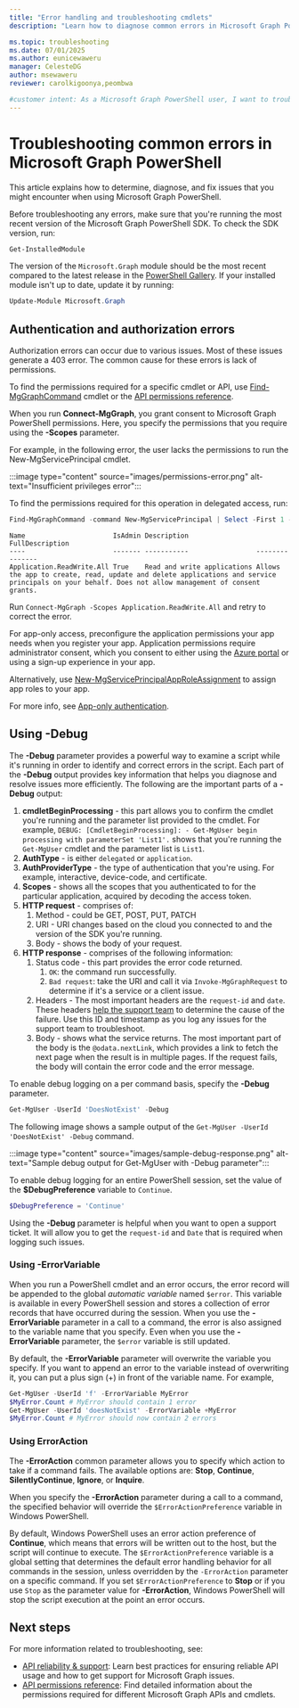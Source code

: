 ```yaml
---
title: "Error handling and troubleshooting cmdlets"
description: "Learn how to diagnose common errors in Microsoft Graph PowerShell"

ms.topic: troubleshooting
ms.date: 07/01/2025
ms.author: eunicewaweru
manager: CelesteDG
author: msewaweru
reviewer: carolkigoonya,peombwa

#customer intent: As a Microsoft Graph PowerShell user, I want to troubleshoot and fix common errors, so that I can ensure the smooth operation of my scripts and commands.
---
```


# Troubleshooting common errors in Microsoft Graph PowerShell

This article explains how to determine, diagnose, and fix issues that you might encounter when using Microsoft Graph PowerShell.

Before troubleshooting any errors, make sure that you're running the most recent version of the Microsoft Graph PowerShell SDK. To check the SDK version, run:

```powershell
Get-InstalledModule
```

The version of the `Microsoft.Graph` module should be the most recent compared to the latest release in the [PowerShell Gallery](https://www.powershellgallery.com/packages/Microsoft.Graph). If your installed module isn't up to date, update it by running:

```powerShell
Update-Module Microsoft.Graph
```

## Authentication and authorization errors

Authorization errors can occur due to various issues. Most of these issues generate a 403 error. The common cause for these errors is lack of permissions.

To find the permissions required for a specific cmdlet or API, use [Find-MgGraphCommand](find-mg-graph-command.md) cmdlet or the [API permissions reference](/graph/permissions-reference).

When you run **Connect-MgGraph**, you grant consent to Microsoft Graph PowerShell permissions. Here, you specify the permissions that you require using the **-Scopes** parameter.

For example, in the following error, the user lacks the permissions to run the New-MgServicePrincipal cmdlet.

:::image type="content" source="images/permissions-error.png" alt-text="Insufficient privileges error":::

To find the permissions required for this operation in delegated access, run:

```powershell
Find-MgGraphCommand -command New-MgServicePrincipal | Select -First 1 -ExpandProperty Permissions
```

```Output
Name                      IsAdmin Description                 FullDescription
----                      ------- -----------                 ---------------
Application.ReadWrite.All True    Read and write applications Allows the app to create, read, update and delete applications and service principals on your behalf. Does not allow management of consent grants.
```

Run `Connect-MgGraph -Scopes Application.ReadWrite.All` and retry to correct the error.

For app-only access, preconfigure the application permissions your app needs when you register your app. Application permissions require administrator consent, which you consent to either using the [Azure portal](/graph/auth-v2-service) or using a sign-up experience in your app.

Alternatively, use [New-MgServicePrincipalAppRoleAssignment](/powershell/module/microsoft.graph.applications/new-mgserviceprincipalapproleassignment) to assign app roles to your app.

For more info, see [App-only authentication](app-only.md).

## Using -Debug

The **-Debug** parameter provides a powerful way to examine a script while it's running in order to identify and correct errors in the script. Each part of the **-Debug** output provides key information that helps you diagnose and resolve issues more efficiently. The following are the important parts of a **-Debug** output:

1. **cmdletBeginProcessing** - this part allows you to confirm the cmdlet you're running and the parameter list provided to the cmdlet. For example, `DEBUG: [CmdletBeginProcessing]: - Get-MgUser begin processing with parameterSet 'List1'.` shows that you're running the `Get-MgUser` cmdlet and the parameter list is `List1`.
1. **AuthType** - is either `delegated` or `application`.
1. **AuthProviderType** - the type of authentication that you're using. For example, interactive, device-code, and certificate.
1. **Scopes** - shows all the scopes that you authenticated to for the particular application, acquired by decoding the access token.
1. **HTTP request** - comprises of:
    1. Method - could be GET, POST, PUT, PATCH
    1. URI - URI changes based on the cloud you connected to and the version of the SDK you're running.
    1. Body - shows the body of your request.
1. **HTTP response** - comprises of the following information:
    1. Status code - this part provides the error code returned.
        1. `OK`: the command run successfully.
        1. `Bad request`: take the URI and call it via `Invoke-MgGraphRequest` to determine if it's a service or a client issue.
    1. Headers - The most important headers are the `request-id` and `date`. These headers [help the support team](/graph/best-practices-concept#reliability-and-support) to determine the cause of the failure. Use this ID and timestamp as you log any issues for the support team to troubleshoot.
    1. Body - shows what the service returns. The most important part of the body is the `@odata.nextLink`, which provides a link to fetch the next page when the result is in multiple pages. If the request fails, the body will contain the error code and the error message.

To enable debug logging on a per command basis, specify the **-Debug** parameter.

```powershell
Get-MgUser -UserId 'DoesNotExist' -Debug
```

The following image shows a sample output of the `Get-MgUser -UserId 'DoesNotExist' -Debug` command.

:::image type="content" source="images/sample-debug-response.png" alt-text="Sample debug output for Get-MgUser with -Debug parameter":::

To enable debug logging for an entire PowerShell session, set the value of the **$DebugPreference** variable to `Continue`.

```powershell
$DebugPreference = 'Continue'
```

Using the **-Debug** parameter is helpful when you want to open a support ticket. It will allow you to get the `request-id` and `Date` that is required when logging such issues.

### Using -ErrorVariable

When you run a PowerShell cmdlet and an error occurs, the error record will be appended to the global *automatic variable* named `$error`. This variable is available in every PowerShell session and stores a collection of error records that have occurred during the session. When you use the **-ErrorVariable** parameter in a call to a command, the error is also assigned to the variable name that you specify. Even when you use the **-ErrorVariable** parameter, the `$error` variable is still updated.

By default, the **-ErrorVariable** parameter will overwrite the variable you specify. If you want to append an error to the variable instead of overwriting it, you can put a plus sign (+) in front of the variable name. For example,

```powershell
Get-MgUser -UserId 'f' -ErrorVariable MyError
$MyError.Count # MyError should contain 1 error
Get-MgUser -UserId 'doesNotExist' -ErrorVariable +MyError
$MyError.Count # MyError should now contain 2 errors
```

### Using ErrorAction

The **-ErrorAction** common parameter allows you to specify which action to take if a command fails. The available options are: **Stop**, **Continue**, **SilentlyContinue**, **Ignore**, or **Inquire**.

When you specify the **-ErrorAction** parameter during a call to a command, the specified behavior will override the `$ErrorActionPreference` variable in Windows PowerShell.

By default, Windows PowerShell uses an error action preference of **Continue**, which means that errors will be written out to the host, but the script will continue to execute. The `$ErrorActionPreference` variable is a global setting that determines the default error handling behavior for all commands in the session, unless overridden by the `-ErrorAction` parameter on a specific command. If you set `$ErrorActionPreference` to **Stop** or if you use `Stop` as the parameter value for **-ErrorAction**, Windows PowerShell will stop the script execution at the point an error occurs.

## Next steps

For more information related to troubleshooting, see:

- [API reliability & support](/graph/best-practices-concept#reliability-and-support): Learn best practices for ensuring reliable API usage and how to get support for Microsoft Graph issues.
- [API permissions reference](/graph/permissions-reference): Find detailed information about the permissions required for different Microsoft Graph APIs and cmdlets.
